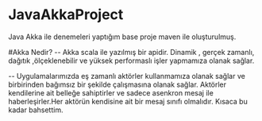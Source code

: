 # JavaAkkaProject
Java Akka ile denemeleri yaptığım base proje maven ile oluşturulmuş.

#Akka Nedir?
-- Akka scala ile yazılmış bir apidir. Dinamik , gerçek zamanlı, dağıtık ,ölçeklenebilir ve yüksek performaslı işler yapmamıza olanak sağlar.

-- Uygulamalarımızda eş zamanlı aktörler kullanmamıza olanak sağlar ve birbirinden bağımsız bir şekilde çalışmasına olanak sağlar.
Aktörler kendilerine ait belleğe sahiptirler ve sadece asenkron mesaj ile haberleşirler.Her aktörün kendisine ait bir mesaj sınıfı olmalıdır.
Kısaca bu kadar bahsettim.